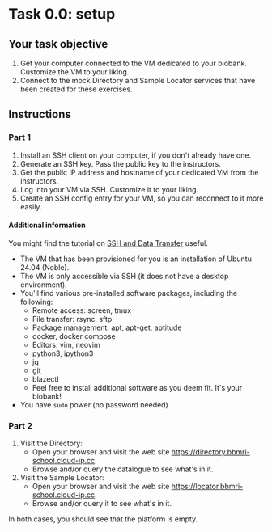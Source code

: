 # Task 0.0: setup

## Your task objective

1. Get your computer connected to the VM dedicated to your biobank.  Customize the
VM to your liking.
2. Connect to the mock Directory and Sample Locator services that have been
   created for these exercises.

## Instructions

### Part 1
1. Install an SSH client on your computer, if you don't already have one.
2. Generate an SSH key.  Pass the public key to the instructors.
3. Get the public IP address and hostname of your dedicated VM from the
   instructors.
4. Log into your VM via SSH.  Customize it to your liking.
5. Create an SSH config entry for your VM, so you can reconnect to it more easily.


#### Additional information

You might find the tutorial on [SSH and Data
Transfer](https://github.com/crs4/bbmri-it-school-tutorials/blob/main/09-remote-services/ssh-and-data-transfer.md)
useful.

* The VM that has been provisioned for you is an installation of Ubuntu 24.04 (Noble).
* The VM is only accessible via SSH (it does not have a desktop environment).
* You'll find various pre-installed software packages, including the following:
    + Remote access: screen, tmux
    + File transfer: rsync, sftp
    + Package management: apt, apt-get, aptitude
    + docker, docker compose
    + Editors: vim, neovim
    + python3, ipython3
    + jq
    + git
    + blazectl
    + Feel free to install additional software as you deem fit.  It's your biobank!
* You have `sudo` power (no password needed)


### Part 2

1. Visit the Directory:
    * Open your browser and visit the web site <https://directory.bbmri-school.cloud-ip.cc>.
    * Browse and/or query the catalogue to see what's in it.
2. Visit the Sample Locator:
    * Open your browser and visit the web site <https://locator.bbmri-school.cloud-ip.cc>.
    * Browse and/or query it to see what's in it.

In both cases, you should see that the platform is empty.
